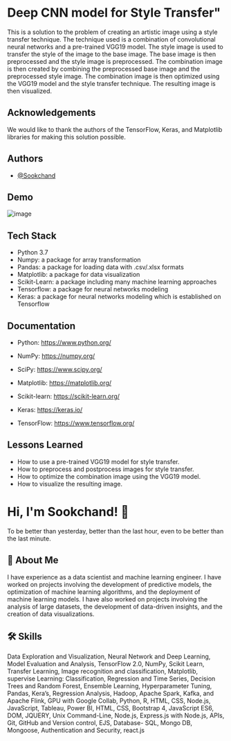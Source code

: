 
#  Deep CNN model for Style Transfer"
This is a solution to the problem of creating an artistic image using a style transfer technique. The technique used is a combination of convolutional neural networks and a pre-trained VGG19 model. The style image is used to transfer the style of the image to the base image. The base image is then preprocessed and the style image is preprocessed. The combination image is then created by combining the preprocessed base image and the preprocessed style image. The combination image is then optimized using the VGG19 model and the style transfer technique. The resulting image is then visualized.
## Acknowledgements
We would like to thank the authors of the TensorFlow, Keras, and Matplotlib libraries for making this solution possible.
## Authors

- [@Sookchand](https://github.com/Sookchand)


## Demo
![image](https://user-images.githubusercontent.com/34344439/210148845-173e8ad8-1404-40b0-9920-e9511ff86953.png)


## Tech Stack
- Python 3.7
- Numpy: a package for array transformation
- Pandas: a package for loading data with .csv/.xlsx formats
- Matplotlib: a package for data visualization
- Scikit-Learn: a package including many machine learning approaches
- Tensorflow: a package for neural networks modeling
- Keras: a package for neural networks modeling which is established on Tensorflow
## Documentation
- Python: https://www.python.org/

- NumPy: https://numpy.org/

- SciPy: https://www.scipy.org/

- Matplotlib: https://matplotlib.org/

- Scikit-learn: https://scikit-learn.org/

- Keras: https://keras.io/

- TensorFlow: https://www.tensorflow.org/
## Lessons Learned
- How to use a pre-trained VGG19 model for style transfer.
- How to preprocess and postprocess images for style transfer.
- How to optimize the combination image using the VGG19 model.
- How to visualize the resulting image.
# Hi, I'm Sookchand! 👋

To be better than yesterday, better than the last hour, even to be better than the last
minute.
## 🚀 About Me
I have experience as a data scientist and machine learning engineer. I have worked on
projects involving the development of predictive models, the optimization of machine
learning algorithms, and the deployment of machine learning models. I have also worked on
projects involving the analysis of large datasets, the development of data-driven insights,
and the creation of data visualizations.
## 🛠 Skills
Data Exploration and Visualization, Neural Network and Deep Learning, Model Evaluation
and Analysis, TensorFlow 2.0, NumPy, Scikit Learn, Transfer Learning, Image recognition and
classification, Matplotlib, supervise Learning: Classification, Regression and Time Series,
Decision Trees and Random Forest, Ensemble Learning, Hyperparameter Tuning, Pandas,
Kera’s, Regression Analysis, Hadoop, Apache Spark, Kafka, and Apache Flink, GPU with
Google Collab, Python, R, HTML, CSS, Node.js, JavaScript, Tableau, Power BI, HTML, CSS,
Bootstrap 4, JavaScript ES6, DOM, JQUERY, Unix Command-Line, Node.js, Express.js with Node.js,
APIs, Git, GitHub and Version control, EJS, Database- SQL, Mongo DB, Mongoose, Authentication and
Security, react.js
